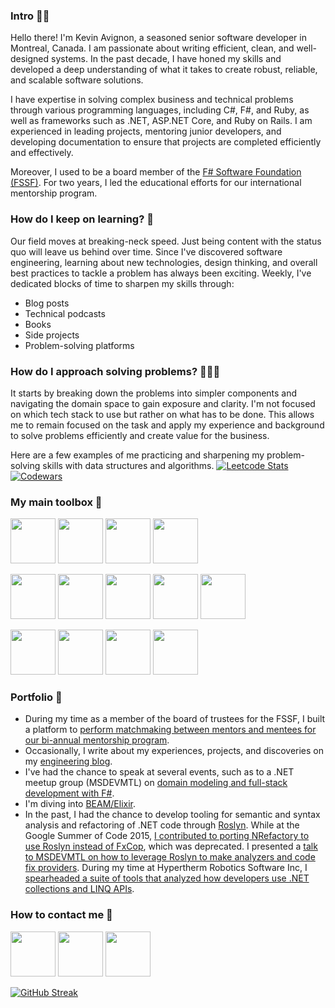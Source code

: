 ### Intro 👋🏾
Hello there! I'm Kevin Avignon, a seasoned senior software developer in Montreal, Canada. I am passionate about writing efficient, clean, and well-designed systems. In the past decade, I have honed my skills and developed a deep understanding of what it takes to create robust, reliable, and scalable software solutions. 

I have expertise in solving complex business and technical problems through various programming languages, including C#, F#, and Ruby, as well as frameworks such as .NET, ASP.NET Core, and Ruby on Rails. I am experienced in leading projects, mentoring junior developers, and developing documentation to ensure that projects are completed efficiently and effectively.

Moreover, I used to be a board member of the [F# Software Foundation (FSSF)](https://fsharp.org/mentorship/). For two years, I led the educational efforts for our international mentorship program.

### How do I keep on learning? 🌱
Our field moves at breaking-neck speed. Just being content with the status quo will leave us behind over time. Since I've discovered software engineering, learning about new technologies, design thinking, and overall best practices to tackle a problem has always been exciting. Weekly, I've dedicated blocks of time to sharpen my skills through:
- Blog posts
- Technical podcasts
- Books
- Side projects 
- Problem-solving platforms

### How do I approach solving problems? 👨🏾‍💻

It starts by breaking down the problems into simpler components and navigating the domain space to gain exposure and clarity. I'm not focused on which tech stack to use but rather on what has to be done. This allows me to remain focused on the task and apply my experience and background to solve problems efficiently and create value for the business.

Here are a few examples of me practicing and sharpening my problem-solving skills with data structures and algorithms.
<a href="https://leetcode.com/Kavignon/">![Leetcode Stats](https://leetcard.jacoblin.cool/Kavignon?ext=activity)</a>                    
<a href="https://www.codewars.com/users/Kavignon">![Codewars](https://github.r2v.ch/codewars?user=Kavignon&stroke=%23BB432C)</a>

### My main toolbox 🧰
<a href="https://learn.microsoft.com/en-us/dotnet/csharp/" target="_blank" rel="noreferrer" title="C#"><img src="https://user-images.githubusercontent.com/26239574/114872010-e3277a00-9dc7-11eb-9ba2-06858c1689ac.png" height="72px"/></a>
<a href="https://learn.microsoft.com/en-us/dotnet/fsharp/" target="_blank" rel="noreferrer" title="F#"><img src="https://github-production-user-asset-6210df.s3.amazonaws.com/6740474/377902921-fbd8c080-8d09-492c-8091-275308db180e.png?X-Amz-Algorithm=AWS4-HMAC-SHA256&X-Amz-Credential=AKIAVCODYLSA53PQK4ZA%2F20241018%2Fus-east-1%2Fs3%2Faws4_request&X-Amz-Date=20241018T142130Z&X-Amz-Expires=300&X-Amz-Signature=31d1f34d845167787c0f1232733abaccaf6021c0fc01852960bbcdff72e56977&X-Amz-SignedHeaders=host" height="72px"/></a>
<a href="https://www.ruby-lang.org/en/" target="_blank" rel="noreferrer" title="Ruby"><img src="https://media.geeksforgeeks.org/wp-content/cdn-uploads/20190902124355/ruby-programming-language.png" height="72px"/></a>
<a href="https://elixir-lang.org/" target="_blank" rel="noreferrer" title="Elixir"><img src="https://user-images.githubusercontent.com/58341133/145675185-44dd0b77-2e99-484f-998f-78eb50ee6082.png" height="72px"/></a>

<a href="https://learn.microsoft.com/en-us/aspnet/core/introduction-to-aspnet-core?view=aspnetcore-8.0" target="_blank" rel="noreferrer" title="ASP NET Core"><img src="https://valianttechnosoft.com/wp-content/uploads/2019/05/aspnet-core-compressor.png" height="72px"/></a>
<a href="https://rubyonrails.org" target="_blank" rel="noreferrer" title="Ruby on Rails"><img src="http://www.bugtreat.com/blog/wp-content/uploads/2012/06/ruby-on-rails-logo.png" height="72px"/></a>
<a href="https://www.phoenixframework.org/" target="_blank" rel="noreferrer" title="Phoenix"><img src="https://user-images.githubusercontent.com/58341133/145676134-98b03bcd-d9cb-4f78-9b5b-80486083d337.png" height="72px"/></a>
<a href="https://www.w3schools.com/html/" target="_blank" rel="noreferrer" title="Html"><img src="https://user-images.githubusercontent.com/26239574/114872237-1ec24400-9dc8-11eb-97dd-533f0b857094.png" height="72px"/></a>
<a href="https://www.w3schools.com/Css/" target="_blank" rel="noreferrer" title="Css"><img src="https://user-images.githubusercontent.com/26239574/114872267-25e95200-9dc8-11eb-8dbf-f7911201de71.png" height="72px"/></a>

<a href="https://docs.github.com/en/actions" target="_blank" rel="noreferrer" title="GitHub Action"><img src="https://techworm.net/programming/wp-content/uploads/2018/10/github-actions.jpg" height="72px"/></a>
<a href="https://www.docker.com" target="_blank" rel="noreferrer" title="Docker"><img src="https://logos-world.net/wp-content/uploads/2021/02/Docker-Logo.png" height="72px"/></a>
<a href="https://grafana.com" target="_blank" rel="noreferrer" title="Grafana"><img src="https://www.turbogeek.co.uk/wp-content/uploads/2020/09/1200px-Grafana_logo.svg_.png" height="72px"/></a>
<a href="https://www.mysql.com" target="_blank" rel="noreferrer" title="MySQL"><img src="https://pngimg.com/uploads/mysql/mysql_PNG29.png" height="72px"/></a>


### Portfolio 💼
- During my time as a member of the board of trustees for the FSSF, I built a platform to [perform matchmaking between mentors and mentees for our bi-annual mentorship program](https://github.com/Kavignon/FSharp-Mentorship-Automatic-Planner).
- Occasionally, I write about my experiences, projects, and discoveries on my [engineering blog](https://kevinavignon.com).
- I've had the chance to speak at several events, such as to a .NET meetup group (MSDEVMTL) on [domain modeling and full-stack development with F#](https://www.slideshare.net/slideshow/domain-modeling-fullstack-web-development-f/202829162).
- I'm diving into [BEAM/Elixir](https://youtube.com/playlist?list=PLPhmv8IZVge42oxrZajWBKwptcVMUnY3P&si=v7AhT-QZwYW3EAO3).
- In the past, I had the chance to develop tooling for semantic and syntax analysis and refactoring of .NET code through [Roslyn](https://github.com/dotnet/roslyn). While at the Google Summer of Code 2015, [I contributed to porting NRefactory to use Roslyn instead of FxCop](https://github.com/Kavignon/RefactoringEssentials), which was deprecated. I presented a [talk to MSDEVMTL on how to leverage Roslyn to make analyzers and code fix providers](https://www.slideshare.net/slideshow/msdevmtl-roslyn-presentation/47944238). During my time at Hypertherm Robotics Software Inc, I [spearheaded a suite of tools that analyzed how developers use .NET collections and LINQ APIs](https://github.com/Kavignon/DotNet.SystemCollections.Analyzers).


### How to contact me 👤
<a href="https://www.linkedin.com/in/kevinavignon/" target="_blank" rel="noreferrer" title="LinkedIn"><img src="https://pngimg.com/uploads/linkedIn/linkedIn_PNG24.png" height="72px"/></a>
<a href="https://twitter.com/KAvignon" target="_blank" rel="noreferrer" title="X"><img src="https://toppng.com/public/uploads/preview/twitter-x-new-logo-round-icon-png-11692480241tdbz6jparr.webp" height="72px"/></a>
<a href="https://duckduckgo.com" target="_blank" rel="noreferrer" title="Email"><img src="https://i.pinimg.com/originals/c6/1d/24/c61d24ebcf404956647ea95a0de65c8e.jpg" height="72px"/></a>


[![GitHub Streak](http://github-readme-streak-stats.herokuapp.com?user=kavignon)](https://git.io/streak-stats)
